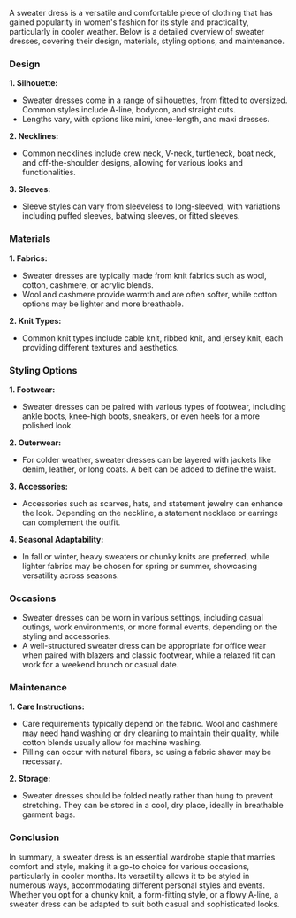A sweater dress is a versatile and comfortable piece of clothing that has gained popularity in women's fashion for its style and practicality, particularly in cooler weather. Below is a detailed overview of sweater dresses, covering their design, materials, styling options, and maintenance.

### Design

**1. Silhouette:**
   - Sweater dresses come in a range of silhouettes, from fitted to oversized. Common styles include A-line, bodycon, and straight cuts.
   - Lengths vary, with options like mini, knee-length, and maxi dresses.

**2. Necklines:**
   - Common necklines include crew neck, V-neck, turtleneck, boat neck, and off-the-shoulder designs, allowing for various looks and functionalities.

**3. Sleeves:**
   - Sleeve styles can vary from sleeveless to long-sleeved, with variations including puffed sleeves, batwing sleeves, or fitted sleeves.

### Materials

**1. Fabrics:**
   - Sweater dresses are typically made from knit fabrics such as wool, cotton, cashmere, or acrylic blends. 
   - Wool and cashmere provide warmth and are often softer, while cotton options may be lighter and more breathable.

**2. Knit Types:**
   - Common knit types include cable knit, ribbed knit, and jersey knit, each providing different textures and aesthetics.

### Styling Options

**1. Footwear:**
   - Sweater dresses can be paired with various types of footwear, including ankle boots, knee-high boots, sneakers, or even heels for a more polished look.

**2. Outerwear:**
   - For colder weather, sweater dresses can be layered with jackets like denim, leather, or long coats. A belt can be added to define the waist.

**3. Accessories:**
   - Accessories such as scarves, hats, and statement jewelry can enhance the look. Depending on the neckline, a statement necklace or earrings can complement the outfit.

**4. Seasonal Adaptability:**
   - In fall or winter, heavy sweaters or chunky knits are preferred, while lighter fabrics may be chosen for spring or summer, showcasing versatility across seasons.

### Occasions

- Sweater dresses can be worn in various settings, including casual outings, work environments, or more formal events, depending on the styling and accessories.
- A well-structured sweater dress can be appropriate for office wear when paired with blazers and classic footwear, while a relaxed fit can work for a weekend brunch or casual date.

### Maintenance

**1. Care Instructions:**
   - Care requirements typically depend on the fabric. Wool and cashmere may need hand washing or dry cleaning to maintain their quality, while cotton blends usually allow for machine washing.
   - Pilling can occur with natural fibers, so using a fabric shaver may be necessary.

**2. Storage:**
   - Sweater dresses should be folded neatly rather than hung to prevent stretching. They can be stored in a cool, dry place, ideally in breathable garment bags.

### Conclusion

In summary, a sweater dress is an essential wardrobe staple that marries comfort and style, making it a go-to choice for various occasions, particularly in cooler months. Its versatility allows it to be styled in numerous ways, accommodating different personal styles and events. Whether you opt for a chunky knit, a form-fitting style, or a flowy A-line, a sweater dress can be adapted to suit both casual and sophisticated looks.